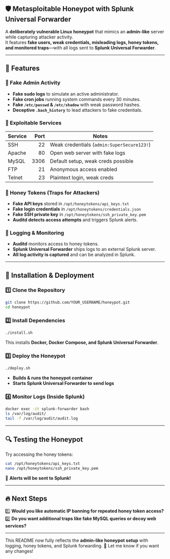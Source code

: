 ## **🛡️ Metasploitable Honeypot with Splunk Universal Forwarder**

A **deliberately vulnerable Linux honeypot** that mimics an **admin-like** server while capturing attacker activity.  
It features **fake users, weak credentials, misleading logs, honey tokens, and monitored traps**—with all logs sent to **Splunk Universal Forwarder**.

---

## **📌 Features**
### **🔹 Fake Admin Activity**
- **Fake sudo logs** to simulate an active administrator.
- **Fake cron jobs** running system commands every 30 minutes.
- **Fake `/etc/passwd` & `/etc/shadow`** with weak password hashes.
- **Deceptive `.bash_history`** to lead attackers to fake credentials.

### **🔹 Exploitable Services**
| Service  | Port  | Notes |
|----------|------:|--------------------------------|
| SSH      |   22  | Weak credentials (`admin:SuperSecure123!`) |
| Apache   |   80  | Open web server with fake logs |
| MySQL    |  3306 | Default setup, weak creds possible |
| FTP      |   21  | Anonymous access enabled |
| Telnet   |   23  | Plaintext login, weak creds |

### **🔹 Honey Tokens (Traps for Attackers)**
- **Fake API keys** stored in `/opt/honeytokens/api_keys.txt`
- **Fake login credentials** in `/opt/honeytokens/credentials.json`
- **Fake SSH private key** in `/opt/honeytokens/ssh_private_key.pem`
- **Auditd detects access attempts** and triggers Splunk alerts.

### **🔹 Logging & Monitoring**
- **Auditd** monitors access to honey tokens.
- **Splunk Universal Forwarder** ships logs to an external Splunk server.
- **All log activity is captured** and can be analyzed in Splunk.

---

## **🚀 Installation & Deployment**
### **1️⃣ Clone the Repository**
```bash
git clone https://github.com/YOUR_USERNAME/honeypot.git
cd honeypot
```

### **2️⃣ Install Dependencies**
```bash
./install.sh
```
This installs **Docker, Docker Compose, and Splunk Universal Forwarder**.

### **3️⃣ Deploy the Honeypot**
```bash
./deploy.sh
```
- **Builds & runs the honeypot container**  
- **Starts Splunk Universal Forwarder to send logs**  

### **4️⃣ Monitor Logs (Inside Splunk)**
```bash
docker exec -it splunk-forwarder bash
ls /var/log/audit/
tail -f /var/log/audit/audit.log
```

---

## **🔍 Testing the Honeypot**
Try accessing the honey tokens:
```bash
cat /opt/honeytokens/api_keys.txt
nano /opt/honeytokens/ssh_private_key.pem
```
📌 **Alerts will be sent to Splunk!**  

---

## **🔥 Next Steps**
1️⃣ **Would you like automatic IP banning for repeated honey token access?**  
2️⃣ **Do you want additional traps like fake MySQL queries or decoy web services?**  

---

This README now fully reflects the **admin-like honeypot setup** with logging, honey tokens, and Splunk forwarding. 🚀 Let me know if you want any changes!

